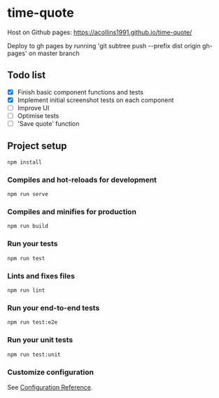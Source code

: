 # time-quote

Host on Github pages: https://acollins1991.github.io/time-quote/

Deploy to gh pages by running 'git subtree push --prefix dist origin gh-pages' on master branch

## Todo list

- [x] Finish basic component functions and tests
- [x] Implement initial screenshot tests on each component
- [ ] Improve UI
- [ ] Optimise tests
- [ ] 'Save quote' function 

## Project setup
```
npm install
```

### Compiles and hot-reloads for development
```
npm run serve
```

### Compiles and minifies for production
```
npm run build
```

### Run your tests
```
npm run test
```

### Lints and fixes files
```
npm run lint
```

### Run your end-to-end tests
```
npm run test:e2e
```

### Run your unit tests
```
npm run test:unit
```

### Customize configuration
See [Configuration Reference](https://cli.vuejs.org/config/).
